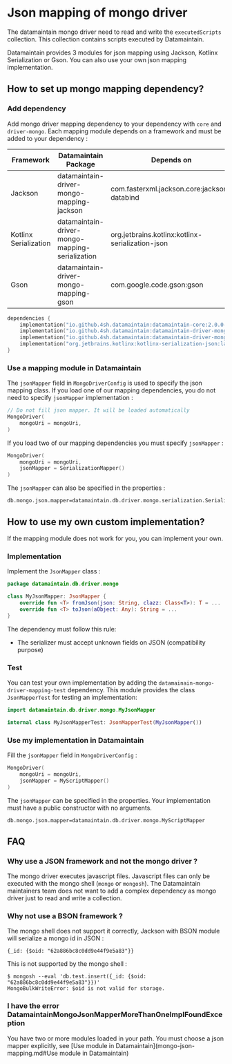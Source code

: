 # Json mapping of mongo driver
The datamaintain mongo driver need to read and write the `executedScripts` collection. This collection
contains scripts executed by Datamaintain.

Datamaintain provides 3 modules for json mapping using Jackson, Kotlinx Serialization or Gson.
You can also use your own json mapping implementation.

## How to set up mongo mapping dependency?
### Add dependency
Add mongo driver mapping dependency to your dependency with `core` and `driver-mongo`.
Each mapping module depends on a framework and must be added to your dependency :

| Framework             | Datamaintain Package                            | Depends on                                       |
|-----------------------|-------------------------------------------------|--------------------------------------------------|
| Jackson               | datamaintain-driver-mongo-mapping-jackson       | com.fasterxml.jackson.core:jackson-databind      |
| Kotlinx Serialization | datamaintain-driver-mongo-mapping-serialization | org.jetbrains.kotlinx:kotlinx-serialization-json |
| Gson                  | datamaintain-driver-mongo-mapping-gson          | com.google.code.gson:gson                        |

```kotlin
dependencies {
    implementation("io.github.4sh.datamaintain:datamaintain-core:2.0.0-1"),
    implementation("io.github.4sh.datamaintain:datamaintain-driver-mongo:2.0.0-1")
    implementation("io.github.4sh.datamaintain:datamaintain-driver-mongo-mapping-serialization:2.0.0-1")
    implementation("org.jetbrains.kotlinx:kotlinx-serialization-json:latest.integration")
} 
```

### Use a mapping module in Datamaintain
The `jsonMapper` field in `MongoDriverConfig` is used to specify the json mapping class.
If you load one of our mapping dependencies, you do not need to specify `jsonMapper` implementation :
```kotlin
// Do not fill json mapper. It will be loaded automatically
MongoDriver(
    mongoUri = mongoUri,
)
```

If you load two of our mapping dependencies you must specify `jsonMapper` :
```kotlin
MongoDriver(
    mongoUri = mongoUri,
    jsonMapper = SerializationMapper()
)
```

The `jsonMapper` can also be specified in the properties :
```
db.mongo.json.mapper=datamaintain.db.driver.mongo.serialization.SerializationMapper
```

## How to use my own custom implementation?
If the mapping module does not work for you, you can implement your own.

### Implementation
Implement the `JsonMapper` class :
```kotlin
package datamaintain.db.driver.mongo

class MyJsonMapper: JsonMapper {
    override fun <T> fromJson(json: String, clazz: Class<T>): T = ...
    override fun <T> toJson(aObject: Any): String = ...
}
```

The dependency must follow this rule:
* The serializer must accept unknown fields on JSON (compatibility purpose)

### Test
You can test your own implementation by adding the `datamainain-mongo-driver-mapping-test` dependency.
This module provides the class `JsonMapperTest` for testing an implementation:
```kotlin
import datamaintain.db.driver.mongo.MyJsonMapper

internal class MyJsonMapperTest: JsonMapperTest(MyJsonMapper())
```

### Use my implementation in Datamaintain
Fill the `jsonMapper` field in `MongoDriverConfig` :
```kotlin
MongoDriver(
    mongoUri = mongoUri,
    jsonMapper = MyScriptMapper()
)
```

The `jsonMapper` can be specified in the properties.
Your implementation must have a public constructor with no arguments.
```
db.mongo.json.mapper=datamaintain.db.driver.mongo.MyScriptMapper
```

## FAQ
### Why use a JSON framework and not the mongo driver ?
The mongo driver executes javascript files. Javascript files can only be executed with the mongo shell (`mongo` or `mongosh`).
The Datamaintain maintainers team does not want to add a complex dependency as mongo driver just to read and write a collection.

### Why not use a BSON framework ?
The mongo shell does not support it correctly, Jackson with BSON module will serialize a mongo id in JSON :
```
{_id: {$oid: "62a886bc8c0dd9e44f9e5a83"}}
```

This is not supported by the mongo shell :
```
$ mongosh --eval 'db.test.insert({_id: {$oid: "62a886bc8c0dd9e44f9e5a83"}})'
MongoBulkWriteError: $oid is not valid for storage.
```

### I have the error DatamaintainMongoJsonMapperMoreThanOneImplFoundException
You have two or more modules loaded in your path. You must choose a json mapper explicitly, see [Use module in Datamaintain](mongo-json-mapping.md#Use module in Datamaintain)
